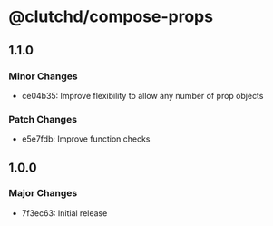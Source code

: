 # @clutchd/compose-props

## 1.1.0

### Minor Changes

- ce04b35: Improve flexibility to allow any number of prop objects

### Patch Changes

- e5e7fdb: Improve function checks

## 1.0.0

### Major Changes

- 7f3ec63: Initial release
